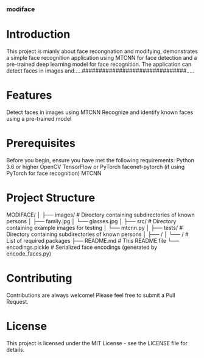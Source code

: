 ### modiface

# Introduction
This project is mianly about face recongnation and modifying, demonstrates a simple face recognition application using MTCNN for face detection and a pre-trained deep learning model for face recognition. The application can detect faces in images and.....###############################.....

# Features
Detect faces in images using MTCNN
Recognize and identify known faces using a pre-trained model 

# Prerequisites
Before you begin, ensure you have met the following requirements:
Python 3.6 or higher
OpenCV
TensorFlow or PyTorch
facenet-pytorch (if using PyTorch for face recognition)
MTCNN 
 

# Project Structure

MODIFACE/
│
├── images/                   # Directory containing subdirectories of known persons
│   ├── family.jpg
│   └── glasses.jpg
│
├── src/                 # Directory containing example images for testing
│   └── mtcnn.py
│
├── tests/                   # Directory containing subdirectories of known persons
│   ├── /
│   └──  /             # List of required packages
├── README.md                 # This README file
└── encodings.pickle          # Serialized face encodings (generated by encode_faces.py)




# Contributing
Contributions are always welcome! Please feel free to submit a Pull Request.


# License
This project is licensed under the MIT License - see the LICENSE file for details.

 